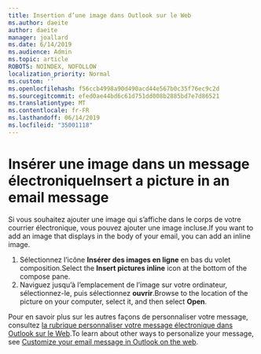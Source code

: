 ```yaml
---
title: Insertion d’une image dans Outlook sur le Web
ms.author: daeite
author: daeite
manager: joallard
ms.date: 6/14/2019
ms.audience: Admin
ms.topic: article
ROBOTS: NOINDEX, NOFOLLOW
localization_priority: Normal
ms.custom: ''
ms.openlocfilehash: f56ccb4998a90d490acd44e567b0c35f76ec9c2d
ms.sourcegitcommit: efed0ae44bd6c61d751dd008b2885bd7e7d86521
ms.translationtype: MT
ms.contentlocale: fr-FR
ms.lasthandoff: 06/14/2019
ms.locfileid: "35001118"
---
```

# <a name="insert-a-picture-in-an-email-message"></a><span data-ttu-id="310c6-102">Insérer une image dans un message électronique</span><span class="sxs-lookup"><span data-stu-id="310c6-102">Insert a picture in an email message</span></span>

<span data-ttu-id="310c6-103">Si vous souhaitez ajouter une image qui s’affiche dans le corps de votre courrier électronique, vous pouvez ajouter une image incluse.</span><span class="sxs-lookup"><span data-stu-id="310c6-103">If you want to add an image that displays in the body of your email, you can add an inline image.</span></span>

1. <span data-ttu-id="310c6-104">Sélectionnez l’icône **Insérer des images en ligne** en bas du volet composition.</span><span class="sxs-lookup"><span data-stu-id="310c6-104">Select the **Insert pictures inline** icon at the bottom of the compose pane.</span></span>
1. <span data-ttu-id="310c6-105">Naviguez jusqu’à l’emplacement de l’image sur votre ordinateur, sélectionnez-le, puis sélectionnez **ouvrir**.</span><span class="sxs-lookup"><span data-stu-id="310c6-105">Browse to the location of the picture on your computer, select it, and then select **Open**.</span></span>

<span data-ttu-id="310c6-106">Pour en savoir plus sur les autres façons de personnaliser votre message, consultez [la rubrique personnaliser votre message électronique dans Outlook sur le Web](https://support.office.com/article/079442eb-6b41-4ff5-b6e0-a83d3967ac41).</span><span class="sxs-lookup"><span data-stu-id="310c6-106">To learn about other ways to personalize your message, see [Customize your email message in Outlook on the web](https://support.office.com/article/079442eb-6b41-4ff5-b6e0-a83d3967ac41).</span></span>